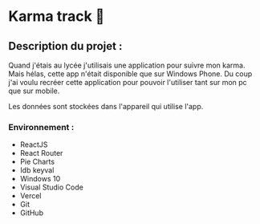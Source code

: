 # Karma track :blue_book:

## Description du projet :

Quand j'étais au lycée j'utilisais une application pour suivre mon karma. Mais hélas, cette app n'était disponible que sur Windows Phone.
Du coup j'ai voulu recréer cette application pour pouvoir l'utiliser tant sur mon pc que sur mobile.

Les données sont stockées dans l'appareil qui utilise l'app.

### Environnement :
- ReactJS
- React Router
- Pie Charts
- Idb keyval
- Windows 10
- Visual Studio Code
- Vercel
- Git 
- GitHub
